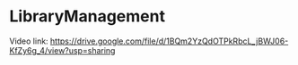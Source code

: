 # LibraryManagement

Video link:
https://drive.google.com/file/d/1BQm2YzQdOTPkRbcL_jBWJ06-KfZy6g_4/view?usp=sharing
